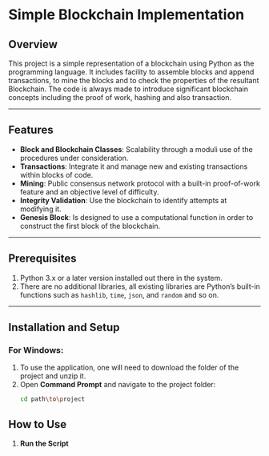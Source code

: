 # Simple Blockchain Implementation

## Overview
This project is a simple representation of a blockchain using Python as the programming language. It includes facility to assemble blocks and append transactions, to mine the blocks and to check the properties of the resultant Blockchain. The code is always made to introduce significant blockchain concepts including the proof of work, hashing and also transaction.

---

## Features
- **Block and Blockchain Classes**: Scalability through a moduli use of the procedures under consideration.
- **Transactions**: Integrate it and manage new and existing transactions within blocks of code.
- **Mining**: Public consensus network protocol with a built-in proof-of-work feature and an objective level of difficulty.
- **Integrity Validation**: Use the blockchain to identify attempts at modifying it.
- **Genesis Block**: Is designed to use a computational function in order to construct the first block of the blockchain.

---

## Prerequisites
1. Python 3.x or a later version installed out there in the system.
2. There are no additional libraries, all existing libraries are Python’s built-in functions such as `hashlib`, `time`, `json`, and `random` and so on.

---

## Installation and Setup

### For Windows:
1. To use the application, one will need to download the folder of the project and unzip it.
2. Open **Command Prompt** and navigate to the project folder:
   ```bash
   cd path\to\project

## How to Use
1. **Run the Script**
   ```bash python simple_blockchain.py